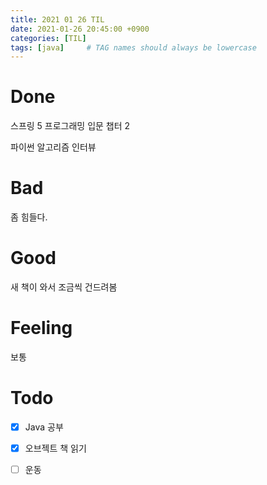 ```yaml
---
title: 2021 01 26 TIL
date: 2021-01-26 20:45:00 +0900
categories: [TIL]
tags: [java]     # TAG names should always be lowercase
---
```


# Done

스프링 5 프로그래밍 입문 챕터 2

파이썬 알고리즘 인터뷰

# Bad

좀 힘들다.

# Good

새 책이 와서 조금씩 건드려봄

# Feeling

보통

# Todo

- [x] Java 공부
- [x] 오브젝트 책 읽기
- [ ] 운동



